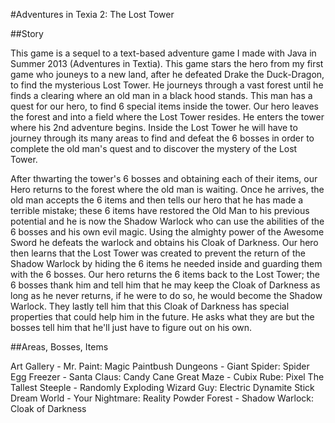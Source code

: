 ﻿#Adventures in Texia 2: The Lost Tower

##Story

This game is a sequel to a text-based adventure game I made with Java in Summer 2013 (Adventures in Textia). This game stars the hero from my first game who jouneys to a new land, after he defeated Drake the Duck-Dragon, to find the mysterious Lost Tower. He journeys through a vast forest until he finds a clearing where an old man in a black hood stands. This man has a quest for our hero, to find 6 special items inside the tower. Our hero leaves the forest and into a field where the Lost Tower resides. He enters the tower where his 2nd adventure begins. Inside the Lost Tower he will have to journey through  its many areas to find and defeat the 6 bosses in order to complete the old man's quest and to discover the mystery of the Lost Tower.

After thwarting the tower's 6 bosses and obtaining each of their items, our Hero returns to the forest where the old man is waiting. Once he arrives, the old man accepts the 6 items and then tells our hero that he has made a terrible mistake; these 6 items have restored the Old Man to his previous potential and he is now the Shadow Warlock who can use the abilities of the 6 bosses and his own evil magic. Using the almighty power of the Awesome Sword he defeats the warlock and obtains his Cloak of Darkness. Our hero then learns that the Lost Tower was created to prevent the return of the Shadow Warlock by hiding the 6 items he needed inside and guarding them with the 6 bosses. Our hero returns the 6 items back to the Lost Tower; the 6 bosses thank him and tell him that he may keep the Cloak of Darkness as long as he never returns, if he were to do so, he would become the Shadow Warlock. They lastly tell him that this Cloak of Darkness has special properties that could help him in the future. He asks what they are but the bosses tell him that he'll just have to figure out on his own.

##Areas, Bosses, Items

Art Gallery - Mr. Paint: Magic Paintbush
Dungeons - Giant Spider: Spider Egg
Freezer - Santa Claus: Candy Cane
Great Maze - Cubix Rube: Pixel
The Tallest Steeple - Randomly Exploding Wizard Guy: Electric Dynamite Stick
Dream World -  Your Nightmare: Reality Powder
Forest - Shadow Warlock: Cloak of Darkness